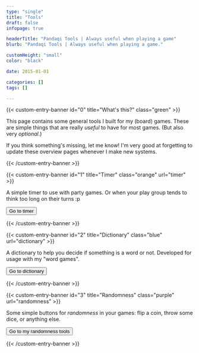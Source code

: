 ```yaml
---
type: "single"
title: "Tools"
draft: false
infopage: true

headerTitle: "Pandaqi Tools | Always useful when playing a game"
blurb: "Pandaqi Tools | Always useful when playing a game."

customHeight: "small"
color: "black"

date: 2015-01-01

categories: []
tags: []

---
```


{{< custom-entry-banner id="0" title="What's this?" class="green" >}}

This page contains some general tools I built for my (board) games. These are simple things that are really _useful_ to have for most games. (But also very _optional_.)

If you think something's missing, let me know! I'm very good at forgetting to update these overview pages whenever I make new systems.

{{< /custom-entry-banner >}}

{{< custom-entry-banner id="1" title="Timer" class="orange" url="timer" >}}

A simple timer to use with party games. Or when your play group tends to think too long on their turns :p

<button class="btn">Go to timer</button>

{{< /custom-entry-banner >}}

{{< custom-entry-banner id="2" title="Dictionary" class="blue" url="dictionary" >}}

A dictionary to help you decide if something is a word or not. Developed for usage with my "word games".

<button class="btn">Go to dictionary</button>

{{< /custom-entry-banner >}}

{{< custom-entry-banner id="3" title="Randomness" class="purple" url="randomness" >}}

Some simple buttons for _randomness_ in your games: flip a coin, throw some dice, or anything else.

<button class="btn">Go to my randomness tools</button>

{{< /custom-entry-banner >}}
